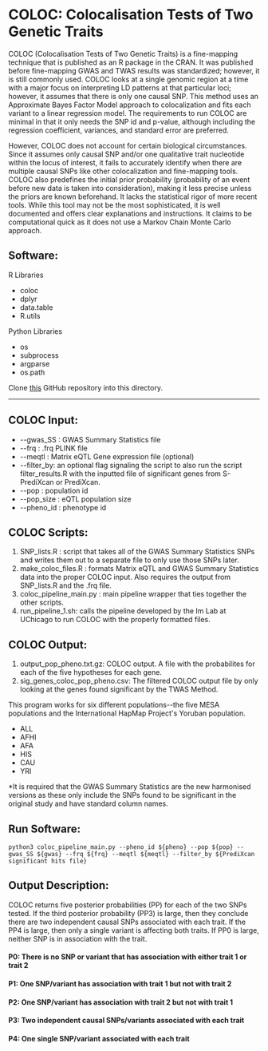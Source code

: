 # COLOC: Colocalisation Tests of Two Genetic Traits
COLOC (Colocalisation Tests of Two Genetic Traits) is a fine-mapping technique that is published as an R package in the CRAN. It was published before fine-mapping GWAS and TWAS results was standardized; however, it is still commonly used. COLOC looks at a single genomic region at a time with a major focus on interpreting LD patterns at that particular loci; however, it assumes that there is only one causal SNP. This method uses an Approximate Bayes Factor Model approach to colocalization and fits each variant to a linear regression model. The requirements to run COLOC are minimal in that it only needs the SNP id and p-value, although including the regression coefficient, variances, and standard error are preferred. 


However, COLOC does not account for certain biological circumstances. Since it assumes only causal SNP and/or one qualitative trait nucleotide within the locus of interest, it fails to accurately identify when there are multiple causal SNPs like other colocalization and fine-mapping tools. COLOC also predefines the initial prior probability (probability of an event before new data is taken into consideration), making it less precise unless the priors are known beforehand. It lacks the statistical rigor of more recent tools. While this tool may not be the most sophisticated, it is well documented and offers clear explanations and instructions. It claims to be computational quick as it does not use a Markov Chain Monte Carlo approach.

## Software:
R Libraries
* coloc
* dplyr
* data.table
* R.utils


Python Libraries
* os
* subprocess
* argparse
* os.path

Clone [this](https://github.com/hakyimlab/summary-gwas-imputation) GitHub repository into this directory. 

____________________________________________________________________________________________________________________________________

## COLOC Input:
* --gwas_SS : GWAS Summary Statistics file
* --frq : .frq PLINK file
* --meqtl : Matrix eQTL Gene expression file (optional)
* --filter_by: an optional flag signaling the script to also run the script filter_results.R with the inputted file of significant genes from S-PrediXcan or PrediXcan.
* --pop : population id
* --pop_size : eQTL population size
* --pheno_id : phenotype id

## COLOC Scripts:
1. SNP_lists.R : script that takes all of the GWAS Summary Statistics SNPs and writes them out to a separate file to only use those SNPs later.
2. make_coloc_files.R : formats Matrix eQTL and GWAS Summary Statistics data into the proper COLOC input. Also requires the output from SNP_lists.R and the .frq file.
3. coloc_pipeline_main.py : main pipeline wrapper that ties together the other scripts. 
4. run_pipeline_1.sh: calls the pipeline developed by the Im Lab at UChicago to run COLOC with the properly formatted files.

## COLOC Output:
1. output_pop_pheno.txt.gz: COLOC output. A file with the probabilites for each of the five hypotheses for each gene.
2. sig_genes_coloc_pop_pheno.csv: The filtered COLOC output file by only looking at the genes found significant by the TWAS Method.


This program works for six different populations--the five MESA populations and the International HapMap Project's Yoruban population.
* ALL
* AFHI
* AFA
* HIS
* CAU
* YRI


*It is required that the GWAS Summary Statistics are the new harmonised versions as these only include the SNPs found to be significant in the original study and have standard column names. 

## Run Software:

```
python3 coloc_pipeline_main.py --pheno_id ${pheno} --pop ${pop} --gwas_SS ${gwas} --frq ${frq} --meqtl ${meqtl} --filter_by ${PrediXcan significant hits file}

```


## Output Description: 
COLOC returns five posterior probabilities (PP) for each of the two SNPs tested. If the third posterior probability (PP3) is large, then they conclude there are two independent causal SNPs associated with each trait. If the PP4 is large, then only a single variant is affecting both traits. If PP0 is large, neither SNP is in association with the trait. 

#### P0: There is no SNP or variant that has association with either trait 1 or trait 2
#### P1: One SNP/variant has association with trait 1 but not with trait 2
#### P2: One SNP/variant has association with trait 2 but not with trait 1
#### P3: Two independent causal SNPs/variants associated with each trait
#### P4: One single SNP/variant associated with each trait

